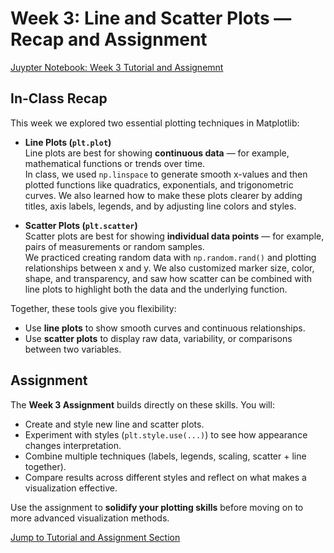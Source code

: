 # Week 3: Line and Scatter Plots — Recap and Assignment

[Juypter Notebook: Week 3 Tutorial and Assignemnt](Week3_Assignment_fall25.ipynb)
## In-Class Recap
This week we explored two essential plotting techniques in Matplotlib:  

- **Line Plots (`plt.plot`)**  
  Line plots are best for showing **continuous data** — for example, mathematical functions or trends over time.  
  In class, we used `np.linspace` to generate smooth x-values and then plotted functions like quadratics, exponentials, and trigonometric curves. We also learned how to make these plots clearer by adding titles, axis labels, legends, and by adjusting line colors and styles.  

- **Scatter Plots (`plt.scatter`)**  
  Scatter plots are best for showing **individual data points** — for example, pairs of measurements or random samples.  
  We practiced creating random data with `np.random.rand()` and plotting relationships between x and y. We also customized marker size, color, shape, and transparency, and saw how scatter can be combined with line plots to highlight both the data and the underlying function.  

Together, these tools give you flexibility:  
- Use **line plots** to show smooth curves and continuous relationships.  
- Use **scatter plots** to display raw data, variability, or comparisons between two variables.  

## Assignment
The **Week 3 Assignment** builds directly on these skills. You will:  
- Create and style new line and scatter plots.  
- Experiment with styles (`plt.style.use(...)`) to see how appearance changes interpretation.  
- Combine multiple techniques (labels, legends, scaling, scatter + line together).  
- Compare results across different styles and reflect on what makes a visualization effective.  

Use the assignment to **solidify your plotting skills** before moving on to more advanced visualization methods.  

[Jump to Tutorial and Assignment Section](Week3_Assignment_fall25.ipynb)  


